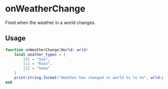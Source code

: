 # onWeatherChange

Fired when the weather in a world changes.

## Usage

```lua
function onWeatherChange(World: wrld)
    local weather_types = {
        [0] = "Sun",
        [1] = "Rain",
        [2] = "Snow"
    }
    print(string.format("Weather has changed in world %s to %s", wrld:getname(), weather_types[wrld:getweather()]))
end
```
